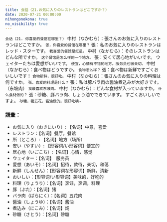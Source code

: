 ```yaml
---
title: 会話（21.お気に入りのレストランはどこですか？）
date: 2020-07-21 00:00:00
nihongonokona: true
no_visibility: true
---
```


`会话（21. 你喜爱的餐馆在哪里？）`
中村（なかむら）：張さんのお気に入りのレストランはどこですか。
`张，你喜爱的餐馆在哪里？`
張：私のお気に入りのレストランはレッド・スターです。
`我喜爱的餐馆是红星。`
中村（なかむら）：そのレストランはどんな所ですか。
`这个餐馆是怎么样的一个地方。`
張：安くて居心地がいいです。 ウェイターたちは愛想がいいです。
`便宜，心情有不错的地方。服务员也很亲切。`
中村（なかむら）：食べ物はどうですか。
`食物怎么样？`
張：食べ物は新鮮ですごくおいしいです！
`食物新鲜，很好吃。`
中村（なかむら）：張さんのお気に入りの料理は何ですか。
`张，喜爱的料理是什么？`
張：私は豚バラ肉の醤油煮込みが大好きです。（东坡肉）
`我最喜欢东坡肉。`
中村（なかむら）：どんな食材が入っていますか。
`什么食材做的？`
張：砂糖、豚バラ肉、しょう油でできています。 すごくおいしいですよ。
`砂糖，猪五花，酱油做的。很好吃噢~`

### 語彙：

- お気に入り（おきにいり）: 【名词】中意，喜爱
- レストラン：【名词】餐厅，餐馆
- 所（ところ）: 【名词】地方（场所）
- 安い（やすい）: 【形容词/い形容词】便宜的
- 居心地（いごこち）:【名词】心情，感觉
- ウェイター：【名词】　服务员
- 愛想（あいそ）：【名词】招待，款待，亲切，和蔼
- 新鮮（しんせん）：【形容词な形容词】新鲜，清新
- おいしい：【形容词/い形容词】美味的，好吃的
- 料理（りょうり）：【名词】烹饪，烹调，料理
- 豚（ぶた）：【名词】猪
- バラ肉（ばらにく）：【名词】五花肉
- 醤油（しょうゆ）：【名词】酱油
- 煮込み（にこみ）：【名词】炖
- 砂糖（さとう）：【名词】砂糖
